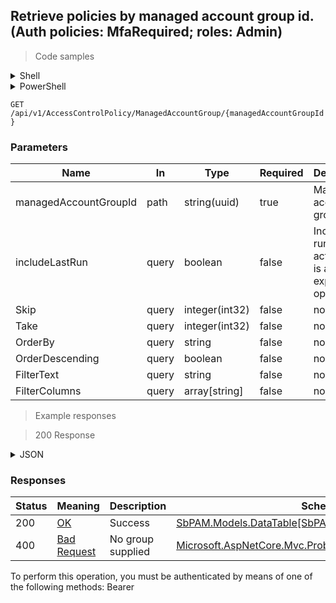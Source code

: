 
## Retrieve policies by managed account group id. (Auth policies: MfaRequired; roles: Admin)

<a id="opIdSearchPoliciesForAccountGroupAsync"></a>

> Code samples

<details><summary>Shell</summary>


```shell
# You can also use wget
curl -X GET /api/v1/AccessControlPolicy/ManagedAccountGroup/{managedAccountGroupId} \
  -H 'Accept: application/json' \
  -H 'Authorization: Bearer TOKEN'

```


</details>

<details><summary>PowerShell</summary>


```powershell
# PowerShell example

$NPSUrl = "https://localhost:6500"

$Login = @{
    Login = "User"
    Password = "Password"
}
# Cookie container for multi-factor authentication
$WebSession = New-Object Microsoft.PowerShell.Commands.WebRequestSession
$Token = Invoke-RestMethod -Uri "$($NPSUrl)/signinBody" -Method POST -Body (ConvertTo-Json $Login) -WebSession $WebSession -ContentType "application/json"
$Token = Invoke-RestMethod -Uri "$($NPSUrl)/signin2fa" -Method Post -Body $MfaCode -Headers @{Authorization = "Bearer $Token"} -WebSession $WebSession -ContentType "application/json"

$Headers = @{
    Authorization = "Bearer $Token"
}
Invoke-RestMethod -Method GET -Uri "$($NPSUrl)/api/v1/AccessControlPolicy/ManagedAccountGroup/{managedAccountGroupId}" -Headers $Headers -ContentType "application/json"
```


</details>

`GET /api/v1/AccessControlPolicy/ManagedAccountGroup/{managedAccountGroupId}`

<h3 id="retrieve-policies-by-managed-account-group-id.-(auth-policies:-mfarequired;-roles:-admin)-parameters">Parameters</h3>

|Name|In|Type|Required|Description|
|---|---|---|---|---|
|managedAccountGroupId|path|string(uuid)|true|Managed account group id|
|includeLastRun|query|boolean|false|Include last run of activity, this is an expensive operation|
|Skip|query|integer(int32)|false|none|
|Take|query|integer(int32)|false|none|
|OrderBy|query|string|false|none|
|OrderDescending|query|boolean|false|none|
|FilterText|query|string|false|none|
|FilterColumns|query|array[string]|false|none|

> Example responses

> 200 Response

<details><summary>JSON</summary>


```json
{
  "data": [
    {
      "id": "497f6eca-6276-4993-bfeb-53cbbbba6f08",
      "name": "string",
      "policyId": "2f5573e6-5ba4-48f2-a75d-df99c936463b",
      "policyName": "string",
      "managedAccountGroupId": "e26d71c7-3b1a-42f3-b335-0d300235f20b",
      "latestSessionActualStartUtc": "2019-08-24T14:15:22Z"
    }
  ],
  "recordsTotal": 0
}
```


</details>

<h3 id="retrieve-policies-by-managed-account-group-id.-(auth-policies:-mfarequired;-roles:-admin)-responses">Responses</h3>

|Status|Meaning|Description|Schema|
|---|---|---|---|
|200|[OK](https://tools.ietf.org/html/rfc7231#section-6.3.1)|Success|[SbPAM.Models.DataTable[SbPAM.Models.GroupActivityCard]](../Models/sbpam.models.datatable_sbpam.models.groupactivitycard.md)|
|400|[Bad Request](https://tools.ietf.org/html/rfc7231#section-6.5.1)|No group supplied|[Microsoft.AspNetCore.Mvc.ProblemDetails](../Models/microsoft.aspnetcore.mvc.problemdetails.md)|

<aside class="warning">
To perform this operation, you must be authenticated by means of one of the following methods:
Bearer
</aside>


